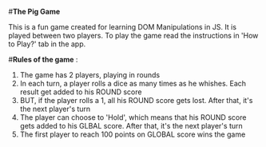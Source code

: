 #**The Pig Game**

 This is a fun game created for learning DOM Manipulations in JS. 
 It is played between two players. 
 To play the game read the instructions in 'How to Play?' tab in the app.
 
#**Rules of the game** :
1. The game has 2 players, playing in rounds
2. In each turn, a player rolls a dice as many times as he whishes. Each result get added to his ROUND score
3. BUT, if the player rolls a 1, all his ROUND score gets lost. After that, it's the next player's turn
4. The player can choose to 'Hold', which means that his ROUND score gets added to his GLBAL score. After that, it's the next player's turn
5. The first player to reach 100 points on GLOBAL score wins the game
